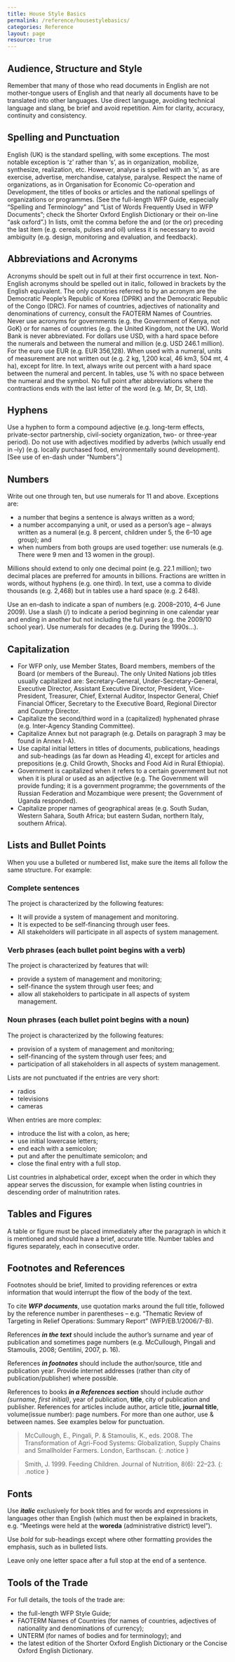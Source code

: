 ```yaml
---
title: House Style Basics
permalink: /reference/housestylebasics/
categories: Reference
layout: page
resource: true
---
```




## Audience, Structure and Style
Remember that many of those who read documents in English are not mother-tongue users of English and that nearly all documents have to be translated into other languages. Use direct language, avoiding technical language and slang, be brief and avoid repetition. Aim for clarity, accuracy, continuity and consistency.

## Spelling and Punctuation
English (UK) is the standard spelling, with some exceptions. The most notable exception is ‘z’ rather than ‘s’, as in organization, mobilize, synthesize, realization, etc. However, analyse is spelled with an ‘s’, as are exercise, advertise, merchandise, catalyse, paralyse. Respect the name of organizations, as in Organisation for Economic Co-operation and Development, the titles of books or articles and the national spellings of organizations or programmes. (See the full-length WFP Guide, especially “Spelling and Terminology” and “List of Words Frequently Used in WFP Documents”; check the Shorter Oxford English Dictionary or their on-line “ask oxford”.)
In lists, omit the comma before the and (or the or) preceding the last item (e.g. cereals, pulses and oil) unless it is necessary to avoid ambiguity (e.g. design, monitoring and evaluation, and feedback).

## Abbreviations and Acronyms
Acronyms should be spelt out in full at their first occurrence in text.
Non-English acronyms should be spelled out in italic, followed in brackets by the English equivalent.
The only countries referred to by an acronym are the Democratic People’s Republic of Korea (DPRK) and the Democratic Republic of the Congo (DRC). For names of countries, adjectives of nationality and denominations of currency, consult the FAOTERM Names of Countries.
Never use acronyms for governments (e.g. the Government of Kenya, not GoK) or for names of countries (e.g. the United Kingdom, not the UK). World Bank is never abbreviated.
For dollars use USD, with a hard space before the numerals and between the numeral and million (e.g. USD 246.1 million). For the euro use EUR (e.g. EUR 356,128).
When used with a numeral, units of measurement are not written out (e.g. 2 kg, 1,200 kcal, 46 km3, 504 mt, 4 ha), except for litre.
In text, always write out percent with a hard space between the numeral and percent. In tables, use % with no space between the numeral and the symbol.
No full point after abbreviations where the contractions ends with the last letter of the word (e.g. Mr, Dr, St, Ltd).

## Hyphens
Use a hyphen to form a compound adjective (e.g. long-term effects, private-sector partnership, civil-society organization, two- or three-year period). Do not use with adjectives modified by adverbs (which usually end in –ly) (e.g. locally purchased food, environmentally sound development). [See use of en-dash under “Numbers”.]

## Numbers
Write out one through ten, but use numerals for 11 and above. Exceptions are:

* a number that begins a sentence is always written as a word;
* a number accompanying a unit, or used as a person’s age – always written as a
numeral (e.g. 8 percent, children under 5, the 6–10 age group); and
* when numbers from both groups are used together: use numerals (e.g. There were 9
men and 13 women in the group).

Millions should extend to only one decimal point (e.g. 22.1 million); two decimal places are preferred for amounts in billions. Fractions are written in words, without hyphens (e.g. one third). In text, use a comma to divide thousands (e.g. 2,468) but in tables use a hard space (e.g. 2 648).

Use an en-dash to indicate a span of numbers (e.g. 2008–2010, 4–6 June 2009). Use a slash (/) to indicate a period beginning in one calendar year and ending in another but not including the full years (e.g. the 2009/10 school year). Use numerals for decades (e.g. During the 1990s...).

## Capitalization
* For WFP only, use Member States, Board members, members of the Board (or members of the Bureau). The only United Nations job titles usually capitalized are: Secretary-General, Under-Secretary-General, Executive Director, Assistant Executive Director, President, Vice-President, Treasurer, Chief, External Auditor, Inspector General, Chief Financial Officer, Secretary to the Executive Board, Regional Director and Country Director.
* Capitalize the second/third word in a (capitalized) hyphenated phrase (e.g. Inter-Agency Standing Committee).
* Capitalize Annex but not paragraph (e.g. Details on paragraph 3 may be found in Annex I-A).
* Use capital initial letters in titles of documents, publications, headings and sub-headings (as far down as Heading 4), except for articles and prepositions (e.g. Child Growth, Shocks and Food Aid in Rural Ethiopia).
* Government is capitalized when it refers to a certain government but not when it is plural or used as an adjective (e.g. The Government will provide funding; it is a government programme; the governments of the Russian Federation and Mozambique were present; the Government of Uganda responded).
* Capitalize proper names of geographical areas (e.g. South Sudan, Western Sahara, South Africa; but eastern Sudan, northern Italy, southern Africa).


## Lists and Bullet Points
When you use a bulleted or numbered list, make sure the items all follow the same structure. For example:


### Complete sentences
The project is characterized by the following features:

* It will provide a system of management and monitoring.
* It is expected to be self-financing through user fees.
* All stakeholders will participate in all aspects of system management.

### Verb phrases (each bullet point begins with a verb)
The project is characterized by features that will:

* provide a system of management and monitoring;
* self-finance the system through user fees; and
* allow all stakeholders to participate in all aspects of system management.

### Noun phrases (each bullet point begins with a noun)
The project is characterized by the following features:

* provision of a system of management and monitoring;
* self-financing of the system through user fees; and
* participation of all stakeholders in all aspects of system management.

Lists are not punctuated if the entries are very short:

* radios
* televisions
* cameras

When entries are more complex:

* introduce the list with a colon, as here;
* use initial lowercase letters;
* end each with a semicolon;
* put and after the penultimate semicolon; and
* close the final entry with a full stop.

List countries in alphabetical order, except when the order in which they appear serves the discussion, for example when listing countries in descending order of malnutrition rates.

## Tables and Figures

A table or figure must be placed immediately after the paragraph in which it is mentioned and should have a brief, accurate title. Number tables and figures separately, each in consecutive order.

## Footnotes and References

Footnotes should be brief, limited to providing references or extra information that would interrupt the flow of the body of the text.

To cite __*WFP documents*__, use quotation marks around the full title, followed by the reference number in parentheses – e.g. “Thematic Review of Targeting in Relief Operations: Summary Report” (WFP/EB.1/2006/7-B).

References __*in the text*__ should include the author’s surname and year of publication and sometimes page numbers (e.g. McCullough, Pingali and Stamoulis, 2008; Gentilini, 2007, p. 16).


References __*in footnotes*__ should include the author/source, title and publication year. Provide internet addresses (rather than city of publication/publisher) where possible.

References to books __*in a References section*__ should include *author (surname, first initial)*, year of publication, __title__, city of publication and publisher. References for articles include author, article title, __journal title__, volume(issue number): page numbers. For more than one author, use & between names. See examples below for punctuation.

> McCullough, E., Pingali, P. & Stamoulis, K., eds. 2008. The Transformation of Agri-Food Systems: Globalization, Supply Chains and Smallholder Farmers. London, Earthscan.
{: .notice }

> Smith, J. 1999. Feeding Children. Journal of Nutrition, 8(6): 22–23.
{: .notice }

## Fonts

Use __*italic*__ exclusively for book titles and for words and expressions in languages other than English (which must then be explained in brackets, e.g. “Meetings were held at the __woreda__ (administrative district) level”).

Use *bold* for sub-headings except where other formatting provides the emphasis, such as in bulleted lists.

Leave only one letter space after a full stop at the end of a sentence.

## Tools of the Trade

For full details, the tools of the trade are:

* the full-length WFP Style Guide;
* FAOTERM Names of Countries (for names of countries, adjectives of
nationality and denominations of currency);
* UNTERM (for names of bodies and for terminology); and
* the latest edition of the Shorter Oxford English Dictionary or the Concise
Oxford English Dictionary.